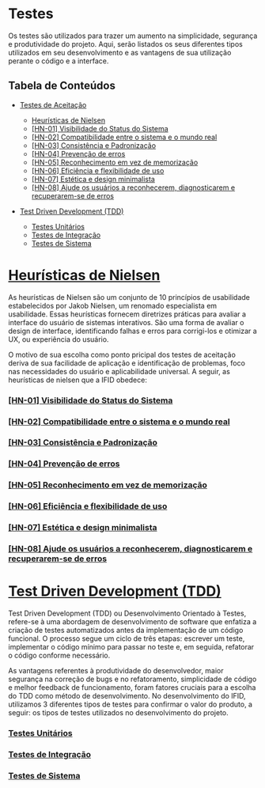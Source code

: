 # Testes

Os testes são utilizados para trazer um aumento na simplicidade, segurança e produtividade do projeto. Aqui, serão listados os seus diferentes tipos utilizados em seu desenvolvimento e as vantagens de sua utilização perante o código e a interface.

## Tabela de Conteúdos

- [Testes de Aceitação](#testes-de-aceitação)
  - [Heurísticas de Nielsen](#heurísticas-de-nielsen)
  - [[HN-01] Visibilidade do Status do Sistema](#hn-01-visibilidade-do-status-do-sistema)
  - [[HN-02] Compatibilidade entre o sistema e o mundo real](#hn-02-compatibilidade-entre-o-sistema-e-o-mundo-real)
  - [[HN-03] Consistência e Padronização](#hn-03-consistência-e-padronização)
  - [[HN-04] Prevenção de erros](#hn-04-prevenção-de-erros)
  - [[HN-05] Reconhecimento em vez de memorização](#hn-05-reconhecimento-em-vez-de-memorização)
  - [[HN-06] Eficiência e flexibilidade de uso](#hn-06-eficiência-e-flexibilidade-de-uso)
  - [[HN-07] Estética e design minimalista](#hn-07-estética-e-design-minimalista)
  - [[HN-08] Ajude os usuários a reconhecerem, diagnosticarem e recuperarem-se de erros](#hn-08-ajude-os-usuários-a-reconhecerem-diagnosticarem-e-recuperarem-se-de-erros)
    
- [Test Driven Development (TDD)](#test-driven-development-tdd)
  - [Testes Unitários](#testes-unitários)
  - [Testes de Integração](#testes-de-integração)
  - [Testes de Sistema](#testes-de-sistema)

# [Heurísticas de Nielsen](#tabela-de-conteúdos)

As heurísticas de Nielsen são um conjunto de 10 princípios de usabilidade estabelecidos por Jakob Nielsen, um renomado especialista em usabilidade. Essas heurísticas fornecem diretrizes práticas para avaliar a interface do usuário de sistemas interativos. São uma forma de avaliar o design de interface, identificando falhas e erros para corrigi-los e otimizar a UX, ou experiência do usuário.

O motivo de sua escolha como ponto pricipal dos testes de aceitação deriva de sua facilidade de aplicação e identificação de problemas, foco nas necessidades do usuário e aplicabilidade universal. A seguir, as heurísticas de nielsen que a IFID obedece:

### [[HN-01] Visibilidade do Status do Sistema](#tabela-de-conteúdos)

### [[HN-02] Compatibilidade entre o sistema e o mundo real](#tabela-de-conteúdos)

### [[HN-03] Consistência e Padronização](#tabela-de-conteúdos)

### [[HN-04] Prevenção de erros](#tabela-de-conteúdos)

### [[HN-05] Reconhecimento em vez de memorização](#tabela-de-conteúdos)

### [[HN-06] Eficiência e flexibilidade de uso](#tabela-de-conteúdos)

### [[HN-07] Estética e design minimalista](#tabela-de-conteúdos)

### [[HN-08] Ajude os usuários a reconhecerem, diagnosticarem e recuperarem-se de erros](#tabela-de-conteúdos)

# [Test Driven Development (TDD)](#tabela-de-conteúdos)

Test Driven Development (TDD) ou Desenvolvimento Orientado à Testes, refere-se à uma abordagem de desenvolvimento de software que enfatiza a criação de testes automatizados antes da implementação de um código funcional. O processo segue um ciclo de três etapas: escrever um teste, implementar o código mínimo para passar no teste e, em seguida, refatorar o código conforme necessário.

As vantagens referentes à produtividade do desenvolvedor, maior segurança na correção de bugs e no refatoramento, simplicidade de código e melhor feedback de funcionamento, foram fatores cruciais para a escolha do TDD como método de desenvolvimento. No desenvolvimento do IFID, utilizamos 3 diferentes tipos de testes para confirmar o valor do produto, a seguir: os tipos de testes utilizados no desenvolvimento do projeto.
### [Testes Unitários](#tabela-de-conteúdos)

### [Testes de Integração](#tabela-de-conteúdos)

### [Testes de Sistema](#tabela-de-conteúdos)



